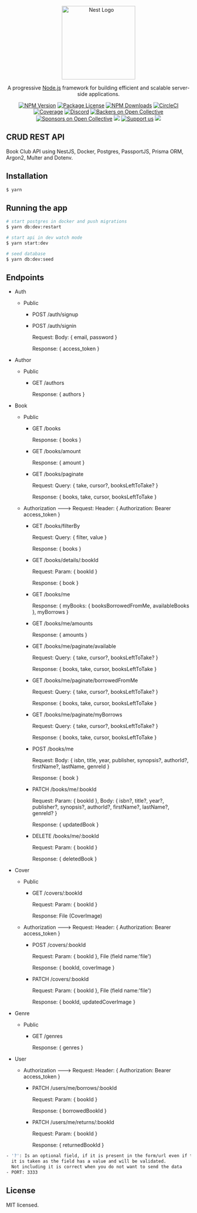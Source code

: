 <p align="center">
  <a href="http://nestjs.com/" target="blank"><img src="https://nestjs.com/img/logo-small.svg" width="200" alt="Nest Logo" /></a>
</p>

[circleci-image]: https://img.shields.io/circleci/build/github/nestjs/nest/master?token=abc123def456
[circleci-url]: https://circleci.com/gh/nestjs/nest

  <p align="center">A progressive <a href="http://nodejs.org" target="_blank">Node.js</a> framework for building efficient and scalable server-side applications.</p>
    <p align="center">
<a href="https://www.npmjs.com/~nestjscore" target="_blank"><img src="https://img.shields.io/npm/v/@nestjs/core.svg" alt="NPM Version" /></a>
<a href="https://www.npmjs.com/~nestjscore" target="_blank"><img src="https://img.shields.io/npm/l/@nestjs/core.svg" alt="Package License" /></a>
<a href="https://www.npmjs.com/~nestjscore" target="_blank"><img src="https://img.shields.io/npm/dm/@nestjs/common.svg" alt="NPM Downloads" /></a>
<a href="https://circleci.com/gh/nestjs/nest" target="_blank"><img src="https://img.shields.io/circleci/build/github/nestjs/nest/master" alt="CircleCI" /></a>
<a href="https://coveralls.io/github/nestjs/nest?branch=master" target="_blank"><img src="https://coveralls.io/repos/github/nestjs/nest/badge.svg?branch=master#9" alt="Coverage" /></a>
<a href="https://discord.gg/G7Qnnhy" target="_blank"><img src="https://img.shields.io/badge/discord-online-brightgreen.svg" alt="Discord"/></a>
<a href="https://opencollective.com/nest#backer" target="_blank"><img src="https://opencollective.com/nest/backers/badge.svg" alt="Backers on Open Collective" /></a>
<a href="https://opencollective.com/nest#sponsor" target="_blank"><img src="https://opencollective.com/nest/sponsors/badge.svg" alt="Sponsors on Open Collective" /></a>
  <a href="https://paypal.me/kamilmysliwiec" target="_blank"><img src="https://img.shields.io/badge/Donate-PayPal-ff3f59.svg"/></a>
    <a href="https://opencollective.com/nest#sponsor"  target="_blank"><img src="https://img.shields.io/badge/Support%20us-Open%20Collective-41B883.svg" alt="Support us"></a>
  <a href="https://twitter.com/nestframework" target="_blank"><img src="https://img.shields.io/twitter/follow/nestframework.svg?style=social&label=Follow"></a>
</p>
  <!--[![Backers on Open Collective](https://opencollective.com/nest/backers/badge.svg)](https://opencollective.com/nest#backer)
  [![Sponsors on Open Collective](https://opencollective.com/nest/sponsors/badge.svg)](https://opencollective.com/nest#sponsor)-->

## CRUD REST API

Book Club API using NestJS, Docker, Postgres, PassportJS, Prisma ORM, Argon2, Multer and Dotenv.

## Installation

```bash
$ yarn
```

## Running the app

```bash
# start postgres in docker and push migrations
$ yarn db:dev:restart

# start api in dev watch mode
$ yarn start:dev

# seed database
$ yarn db:dev:seed
```

## Endpoints

- Auth

  - Public
  
    - POST /auth/signup

    - POST /auth/signin
    
      Request: Body: { email, password }
      
      Response: { access_token }

- Author

  - Public
  
    - GET /authors
    
      Response: { authors }

- Book

  - Public
  
    - GET /books
    
      Response: { books }

    - GET /books/amount 
    
      Response: { amount }

    - GET /books/paginate
    
      Request: Query: { take, cursor?, booksLeftToTake? }
      
      Response: { books, take, cursor, booksLeftToTake }

  - Authorization ---> Request: Header: { Authorization: Bearer access_token }

    - GET /books/filterBy
    
      Request: Query: { filter, value }
      
      Response: { books }

    - GET /books/details/:bookId
    
      Request: Param: { bookId }
      
      Response: { book }

    - GET /books/me
    
      Response: { myBooks: { booksBorrowedFromMe, availableBooks }, myBorrows }

    - GET /books/me/amounts
    
      Response: { amounts }

    - GET /books/me/paginate/available
    
      Request: Query: { take, cursor?, booksLeftToTake? }
      
      Response: { books, take, cursor, booksLeftToTake }

    - GET /books/me/paginate/borrowedFromMe
    
      Request: Query: { take, cursor?, booksLeftToTake? }
      
      Response: { books, take, cursor, booksLeftToTake }

    - GET /books/me/paginate/myBorrows
    
      Request: Query: { take, cursor?, booksLeftToTake? }
      
      Response: { books, take, cursor, booksLeftToTake }

    - POST /books/me
    
      Request: Body: { isbn, title, year, publisher, synopsis?, authorId?, firstName?, lastName, genreId }
      
      Response: { book }

    - PATCH /books/me/:bookId
    
      Request: Param: { bookId }, Body: { isbn?, title?, year?, publisher?, synopsis?, authorId?, firstName?, lastName?, genreId? }
      
      Response: { updatedBook }

    - DELETE /books/me/:bookId
    
      Request: Param: { bookId }
      
      Response: { deletedBook }

- Cover

  - Public

    - GET /covers/:bookId
    
      Request: Param: { bookId }
      
      Response: File (CoverImage)

  - Authorization ---> Request: Header: { Authorization: Bearer access_token }

    - POST /covers/:bookId
    
      Request: Param: { bookId }, File (field name:'file')
      
      Response: { bookId, coverImage }

    - PATCH /covers/:bookId
    
      Request: Param: { bookId }, File (field name:'file')
      
      Response: { bookId, updatedCoverImage }

- Genre

  - Public

    - GET /genres
    
      Response: { genres }

- User

  - Authorization ---> Request: Header: { Authorization: Bearer access_token }

    - PATCH /users/me/borrows/:bookId
    
      Request: Param: { bookId }
      
      Response: { borrowedBookId }

    - PATCH /users/me/returns/:bookId
    
      Request: Param: { bookId }
      
      Response: { returnedBookId }

```bash
- '?': Is an optional field, if it is present in the form/url even if the value is null or '' 
  it is taken as the field has a value and will be validated.
  Not including it is correct when you do not want to send the data
- PORT: 3333
```

## License

MIT licensed.
